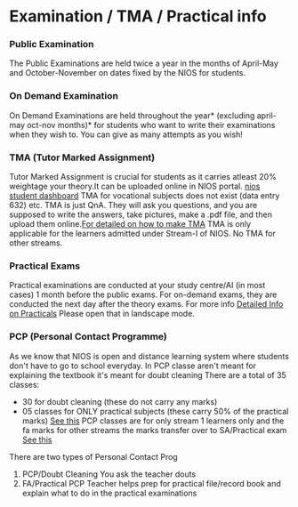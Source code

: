 # Examination / TMA / Practical info

### Public Examination

The Public Examinations are held twice a year in the months of April-May and October-November on dates fixed by the NIOS for students.
### On Demand Examination

On Demand Examinations are held throughout the year* (excluding april-may oct-nov months)* for students who want to write their examinations when they wish to. You can give as many attempts as you wish!
### TMA (Tutor Marked Assignment)

Tutor Marked Assignment is crucial for students as it carries atleast 20% weightage your theory.It can be uploaded online in NIOS portal. [nios student dashboard](https://sdmis.nios.ac.in/auth) TMA for vocational subjects does not exist (data entry 632) etc. TMA is just QnA. They will ask you questions, and you are supposed to write the answers, take pictures, make a .pdf file, and then upload them online.[For detailed on how to make TMA](https://nios-students.pages.dev/wiki/Guidelines) TMA is only applicable for the learners admitted under Stream-I of NIOS. No TMA for other streams.
### Practical Exams
Practical examinations are conducted at your study centre/AI (in most cases) 1 month before the public exams. For on-demand exams, they are conducted the next day after the theory exams. For more info
[Detailed Info on Practicals](https://drive.google.com/file/d/19On8794dMI_S5kyRILewYpoOcvtpA7E1/view?usp=drivesdk) Please open that in landscape mode.


### PCP (Personal Contact Programme)
As we know that NIOS is open and distance learning system where students don't have to go to school everyday. In PCP classe aren't meant for explaining the textbook it's meant for doubt cleaning
There are a total of 35 classes:
- 30 for doubt cleaning (these do not carry any marks)
- 05 classes for ONLY practical subjects (these carry 50% of the practical marks) [See this](https://drive.google.com/file/d/19auYIHocmCcdMysj0dB0FeP_TciA5G_l/view?usp=drivesdk) 
PCP classes are for only stream 1 learners only and the fa marks for other streams the marks transfer over to SA/Practical exam [See this](https://drive.google.com/file/d/19auYIHocmCcdMysj0dB0FeP_TciA5G_l/view?usp=drivesdk) 

There are two types of Personal Contact Prog
1. PCP/Doubt Cleaning 
 You ask the teacher douts
2. FA/Practical PCP
 Teacher helps prep for practical file/record book and explain what to do in the practical examinations

